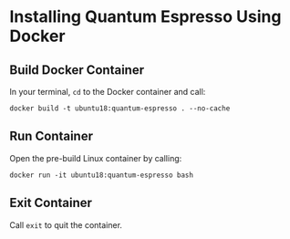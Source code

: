 # Installing Quantum Espresso Using Docker

## Build Docker Container
In your terminal, `cd` to the Docker container and call:
```
docker build -t ubuntu18:quantum-espresso . --no-cache
```

## Run Container
Open the pre-build Linux container by calling:
```
docker run -it ubuntu18:quantum-espresso bash
```

## Exit Container
Call `exit` to quit the container.
